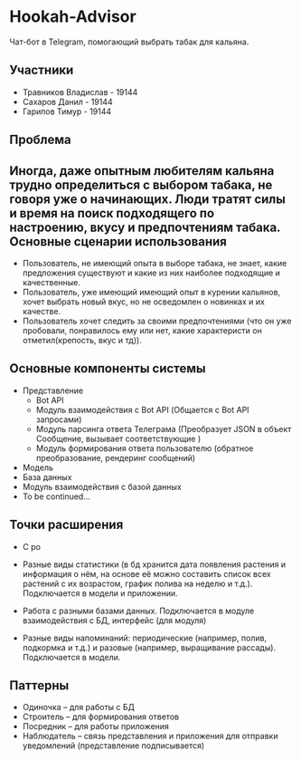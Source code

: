 # Hookah-Advisor
Чат-бот в Telegram, помогающий выбрать табак для кальяна.

Участники
---------
- Травников Владислав - 19144
- Сахаров Данил - 19144
- Гарипов Тимур - 19144

Проблема
--------
Иногда, даже опытным любителям кальяна трудно определиться с выбором табака, не говоря уже о начинающих. Люди тратят силы и время на поиск подходящего по настроению, вкусу и предпочтениям табака.  
Основные сценарии использования
-------------------------------
- Пользователь, не имеющий опыта в выборе табака, не знает, какие предложения существуют и какие из них наиболее подходящие и качественные. 
- Пользователь, уже имеющий имеющий опыт в курении кальянов, хочет выбрать новый вкус, но не осведомлен о новинках и их качестве.
- Пользователь хочет следить за своими предпочтениями (что он уже пробовали, понравилось ему или нет, какие характеристи он отметил(крепость, вкус и тд)). 

Основные компоненты системы
---------------------------

- Представление
  - Bot API
  - Модуль взаимодействия с Bot API (Общается с Bot API запросами)
  - Модуль парсинга ответа Телеграма (Преобразует JSON в объект Сообщение, вызывает соответствующие )
  - Модуль формирования ответа пользователю (обратное преобразование, рендеринг сообщений)
- Модель
- База данных
- Модуль взаимодействия с базой данных
- To be continued...


Точки расширения
----------------
- С ро



- Разные виды статистики (в бд хранится дата появления растения и информация о нём, на основе её можно составить список всех растений с их возрастом, график полива на неделю и т.д.). Подключается в модели и приложении.
- Работа с разными базами данных. Подключается в модуле взаимодействия с БД, интерфейс (для модуля)
- Разные виды напоминаний: периодические (например, полив, подкормка и т.д.) и разовые (например, выращивание рассады). Подключается в модели. 

Паттерны
--------
- Одиночка – для работы с БД 
- Строитель – для формирования ответов
- Посредник – для работы приложения
- Наблюдатель  – связь представления и приложения для отправки уведомлений (представление подписывается)
